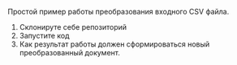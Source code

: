 Простой пример работы преобразования входного CSV файла.

1) Склонируте себе репозиторий
2) Запустите код
3) Как результат работы должен сформироваться новый преобразованный документ.
